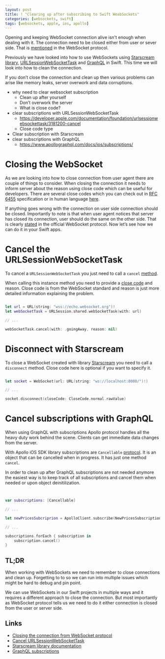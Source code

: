```yaml
---
layout: post
title: ! "Clearing up after subscribing to Swift WeabSockets"
categories: [websockets, swift]
tags: [websockets, apple, ios, apollo]
---
```


Opening and keeping WebSocket connection alive isn't enough when dealing with it. The connection need to be closed either from user or sever side. That is [mentioned](https://tools.ietf.org/html/draft-hixie-thewebsocketprotocol-76#section-6) in the WebSocket protocol.

Previously we have looked into how to use WebSockets using [Starscream library](/websockets-swift/), [URLSessionWebSocketTask](/websockets-ios-13-swift/) and [GraphQL](https://kristaps.me/graphql-subscriptions/) in Swift. This time we will look into how to clean the connection.

If you don’t close the connection and clean up then various problems can arise like memory leaks, server overwork and data corruptions.



* why need to clear websocket subscription
    * Clean up after yourself
    * Don’t overwork the server
    * What is close code?
* clear subscriptions with URLSessionWebSocketTask
    * https://developer.apple.com/documentation/foundation/urlsessionwebsockettask/3181200-cancel
    * Close code type
* Clear subscription with Starscream
* clear subscriptions with GraphQL
    * https://www.apollographql.com/docs/ios/subscriptions/

<!--more-->

# Closing the WebSocket

As we are looking into how to close connection from user agent there are couple of things to consider. When closing the connection it needs to inform server about the reason using close code which can be useful for developers. There are several close codes which you can check out in [RFC 6455](https://tools.ietf.org/html/rfc6455#section-7.4.1) specification or in human language [here](https://developer.mozilla.org/en-US/docs/Web/API/CloseEvent).

If anything goes wrong with the connection on user side connection should be closed. Importantly to note is that when user agent notices that server has closed its connection, user should do the same on the other side. That is clearly [stated](https://tools.ietf.org/html/draft-hixie-thewebsocketprotocol-76#section-6.3) in the official WebSocket protocol. Now let’s see how we can do it in your Swift apps.

# Cancel the URLSessionWebSocketTask

To cancel a `URLSessionWebSocketTask` you just need to call a `cancel` [method](https://developer.apple.com/documentation/foundation/urlsessionwebsockettask/3181200-cancel).

When calling this instance method you need to provide a [close code](https://developer.apple.com/documentation/foundation/urlsessionwebsockettask/closecode) and reason. Close code is from the WebSocket standard and reason is just more detailed information explaining the problem.

```swift

let url = URL(string: "wss://echo.websocket.org")!
let webSocketTask = URLSession.shared.webSocketTask(with: url)

// ...

webSocketTask.cancel(with: .goingAway, reason: nil)

```

# Disconnect with Starscream

To close a WebSocket created with library [Starscream](https://github.com/daltoniam/Starscream) you need to call a `disconnect` method. Close code here is optional if you want to specify it.

```swift

let socket = WebSocket(url: URL(string: "ws://localhost:8080/")!)

// ...

socket.disconnect(closeCode: CloseCode.normal.rawValue)

```


# Cancel subscriptions with GraphQL

When using GraphQL with subscriptions Apollo protocol handles all the heavy duty work behind the scene. Clients can get immediate data changes from the server.

With Apollo iOS SDK library subscriptions are `Cancellable` [protocol](https://github.com/apollographql/apollo-ios/Sources/Apollo/Cancellable.swift). It is an object that can be cancelled when in progress. It has just one method `cancel`.

In order to clean up after GraphQL subscriptions are not needed anymore the easiest way is to keep track of all subscriptions and cancel them when needed or upon object deinitilization.

```swift


var subscriptions: [Cancellable]

// ...

let newPricesSubcriprion = ApolloClient.subscribe(NewPricesSubscription()) { ... }

// ...

subscriptions.forEach { subscription in
    subscription.cancel()
}

```


## TL;DR

When working with WebSockets we need to remember to close connections and clean up. Forgetting to to so we can run into multiple issues which might be hard to debug and pin point.

We can use WebSockets in our Swift projects in multiple ways and it requires a different approach to close the connection. But most importantly as WebSocket protocol tells us we need to do it either connection is closed from the user or server side.

## Links

* [Closing the connection from WebSocket protocol](https://tools.ietf.org/html/draft-hixie-thewebsocketprotocol-76#section-6)
* [Cancel URLSessionWebSocketTask](https://developer.apple.com/documentation/foundation/urlsessionwebsockettask/3181200-cancel)
* [Starscream library documentation](https://github.com/daltoniam/Starscream)
* [GraphQL subscriptions](https://www.apollographql.com/docs/ios/subscriptions/)